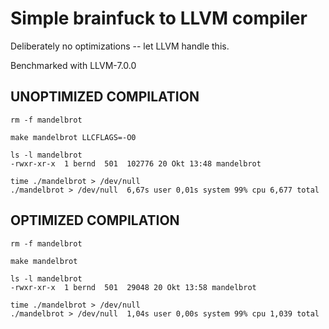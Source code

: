 # Simple brainfuck to LLVM compiler

Deliberately no optimizations -- let LLVM handle this.

Benchmarked with LLVM-7.0.0

## UNOPTIMIZED COMPILATION

```
rm -f mandelbrot

make mandelbrot LLCFLAGS=-O0

ls -l mandelbrot
-rwxr-xr-x  1 bernd  501  102776 20 Okt 13:48 mandelbrot

time ./mandelbrot > /dev/null
./mandelbrot > /dev/null  6,67s user 0,01s system 99% cpu 6,677 total
```

## OPTIMIZED COMPILATION

```
rm -f mandelbrot

make mandelbrot

ls -l mandelbrot
-rwxr-xr-x  1 bernd  501  29048 20 Okt 13:58 mandelbrot

time ./mandelbrot > /dev/null
./mandelbrot > /dev/null  1,04s user 0,00s system 99% cpu 1,039 total
```
